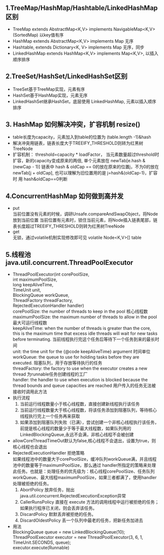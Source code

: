 ## 1.TreeMap/HashMap/Hashtable/LinkedHashMap区别
- TreeMap extends AbstractMap<K,V> implements NavigableMap<K,V> (SortedMap) 以key值有序
- HashMap extends AbstractMap<K,V> implements Map 无序
- Hashtable, extends Dictionary<K, V> implements Map 无序，同步
- LinkedHashMap extends HashMap<K,V> implements Map<K,V>, 以插入顺序排序
## 2.TreeSet/HashSet/LinkedHashSet区别
- TreeSet基于TreeMap实现，元素有序
- HashSet基于HashMap实现，元素无序
- LinkedHashSet继承HashSet，底层使用 LinkedHashMap, 元素以插入顺序排序
## 3. HashMap 如何解决冲突，扩容机制 resize()
- table长度为capacity，元素加入到table的位置为 (table.length -1)&hash
- 解决冲突用链表，链表长度大于TREEIFY_THRESHOLD则转为红黑树TreeNode
- 扩容机制： threshold=capacity * loadFactor， 当元素数量超过threshold时扩容，新的capacity变成原来的两倍, 
单个元素放在 newTab[e.hash & (newCap - 1)]
链表中 hash & oldCap == 0的放在原来的位置j，不为0的放在 newTab[j + oldCap], 也可以理解为旧位置用的是 j=hash&(oldCap-1)，扩容时
用 hash&oldCap==0判断
## 4.ConcurrentHashMap 如何做到高并发
- put  
  当前位置没有元素的时候，调研Unsafe.compareAndSwapObject，将Node放到当前位置
  当前位置有元素时，锁住当前元素，将Node插入链表尾部，链表长度超过TREEIFY_THRESHOLD则转为红黑树TreeNode
- get  
  无锁，通过volatile机制实现修改即可见 volatile Node<K,V>[] table
## 5.线程池 java.util.concurrent.ThreadPoolExecutor
-   ThreadPoolExecutor(int corePoolSize,  
                              int maximumPoolSize,  
                              long keepAliveTime,  
                              TimeUnit unit,  
                              BlockingQueue<Runnable> workQueue,  
                              ThreadFactory threadFactory,  
                              RejectedExecutionHandler handler)  
   corePoolSize: the number of threads to keep in the pool 核心线程数  
   maximumPoolSize: the maximum number of threads to allow in the pool 最大可运行线程数  
   keepAliveTime: when the number of threads is greater than the core, this is the maximum time that excess idle threads will wait for new tasks before terminating.  当前线程执行完这个任务后等待下一个任务到来的最长时间  
  unit: the time unit for the {@code keepAliveTime} argument  时间单位  
  workQueue: the queue to use for holding tasks before they are executed.  阻塞队列，用于存放等待执行的任务  
  threadFactory: the factory to use when the executor creates a new thread  为runnable任务创建线程的工厂  
  handler: the handler to use when execution is blocked because the thread bounds and queue capacities are reached 用户传入的任务无法被接收时调用此方法  
 - 执行流程
      1. 当前运行线程数量小于核心线程数，直接创建新线程执行该任务
      2. 当前运行线程数量大于核心线程数，将该任务添加到阻塞队列，等待核心线程执行完上一个任务再来获取
      3. 如果添加到阻塞队列失败（已满），尝试创建一个非核心线程执行该任务，前提是核心线程的数量少于等于最大线程数，如果队列用的LinkedBlockingQueue,永远不会满，非核心线程不会被创建  
 - allowCoreThreadTimeOut默认为false,核心线程不会退出，设置为true，则核心线程也会退出  
 - RejectedExecutionHandler 拒绝策略  
  如果线程池中的数量大于corePoolSize，缓冲队列workQueue满，并且线程池中的数量等于maximumPoolSize，那么通过 handler所指定的策略来处理此任务。也就是：处理任务的优先级为：核心线程corePoolSize、任务队列workQueue、最大线程maximumPoolSize，如果三者都满了，使用handler处理被拒绝的任务。  
      1. AbortPolicy 放弃任务，抛出java.util.concurrent.RejectedExecutionException异常  
      2. CallerRunsPolicy 直接在 execute 方法的调用线程中运行被拒绝的任务；如果执行程序已关闭，则会丢弃该任务。
      3. DiscardPolicy 默默丢弃被拒绝的任务。  
      4. DiscardOldestPolicy 丢一个队列中最老的任务，把新任务加进去 
  - 用法  
  BlockingQueue<Runnable> queue = new LinkedBlockingQueue<Runnable>(10);  
  ThreadPoolExecutor executor = new ThreadPoolExecutor(3, 6, 1, TimeUnit.SECONDS, queue);   
  executor.execute(Runnable)

  
  
  


